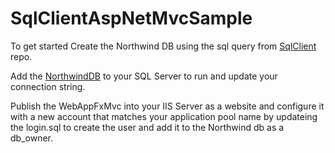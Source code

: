 # SqlClientAspNetMvcSample

To get started Create the Northwind DB using the sql query from [SqlClient](https://github.com/dotnet/SqlClient) repo.

Add the [NorthwindDB](https://github.com/dotnet/SqlClient/blob/main/tools/testsql/createNorthwindDb.sql) to your SQL Server to run and update your connection string.

Publish the WebAppFxMvc into your IIS Server as a website and configure it with a new account that matches your application pool name by updateing the login.sql to create the user and add it to the Northwind db as a db_owner.
